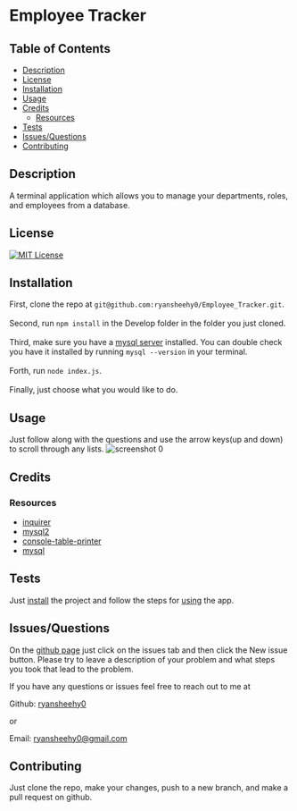 # Employee Tracker

## Table of Contents
- [Description](#description)
- [License](#license)
- [Installation](#installation)
- [Usage](#usage)
- [Credits](#credits)
	- [Resources](#resources)
- [Tests](#tests)
- [Issues/Questions](#issuesquestions)
- [Contributing](#contributing)

## Description
A terminal application which allows you to manage your departments, roles, and employees from a database.

## License
[![MIT License](https://img.shields.io/badge/MIT_License-blue)](https://choosealicense.com/licenses/mit/)

## Installation
First, clone the repo at `git@github.com:ryansheehy0/Employee_Tracker.git`.<br><br>Second, run `npm install` in the Develop folder in the folder you just cloned.<br><br>Third, make sure you have a [mysql server](https://dev.mysql.com/downloads/mysql/) installed. You can double check you have it installed by running `mysql --version` in your terminal.<br><br>Forth, run `node index.js`.<br><br>Finally, just choose what you would like to do.

## Usage
Just follow along with the questions and use the arrow keys(up and down) to scroll through any lists.
![screenshot 0]()

## Credits

### Resources
- [inquirer](https://www.npmjs.com/package/inquirer)
- [mysql2](https://www.npmjs.com/package/mysql2)
- [console-table-printer](https://www.npmjs.com/package/console-table-printer)
- [mysql](https://www.mysql.com/)

## Tests
Just [install](#installation) the project and follow the steps for [using](#usage) the app.

## Issues/Questions
On the [github page](https://github.com/ryansheehy0/Employee_Tracker) just click on the issues tab and then click the New issue button. Please try to leave a description of your problem and what steps you took that lead to the problem.

If you have any questions or issues feel free to reach out to me at

Github: [ryansheehy0](https://github.com/ryansheehy0)

or

Email: ryansheehy0@gmail.com

## Contributing
Just clone the repo, make your changes, push to a new branch, and make a pull request on github.